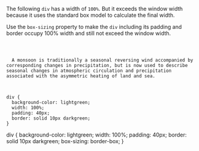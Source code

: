 The following `div` has a width of `100%`.
But it exceeds the window width
because it uses the standard box model
to calculate the final width.

Use the `box-sizing` property to make the `div`
including its padding and border occupy 100% width and
still not exceed the window width.

<Editor lang="css" type="exercise">
<code>
<panel lang="html">
<div>
  A monsoon is traditionally a seasonal reversing wind accompanied by corresponding changes in precipitation, but is now used to describe seasonal changes in atmospheric circulation and precipitation associated with the asymmetric heating of land and sea.
</div>
</panel>
<panel lang="css">
div {
  background-color: lightgreen;
  width: 100%;
  padding: 40px;
  border: solid 10px darkgreen;
}
</panel>
</code>

<solution>
div {
  background-color: lightgreen;
  width: 100%;
  padding: 40px;
  border: solid 10px darkgreen;
  box-sizing: border-box;
}
</solution>
</Editor>